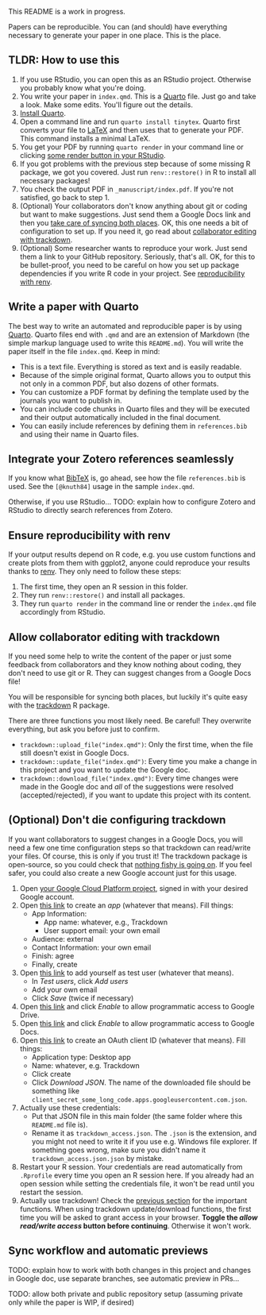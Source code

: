 This README is a work in progress.

Papers can be reproducible. You can (and should) have everything necessary to generate your paper in one place. This is the place.

## TLDR: How to use this

1. If you use RStudio, you can open this as an RStudio project. Otherwise you probably know what you're doing.
2. You write your paper in `index.qmd`. This is a [Quarto](https://quarto.org/) file. Just go and take a look. Make some edits. You'll figure out the details.
3. [Install Quarto](https://quarto.org/docs/get-started/).
4. Open a command line and run `quarto install tinytex`. Quarto first converts your file to [LaTeX](https://en.wikipedia.org/wiki/LaTeX) and then uses that to generate your PDF. This command installs a minimal LaTeX.
5. You get your PDF by running `quarto render` in your command line or clicking [some render button in your RStudio](https://quarto.org/docs/get-started/hello/rstudio.html#rendering).
6. If you got problems with the previous step because of some missing R package, we got you covered. Just run `renv::restore()` in R to install all necessary packages!
7. You check the output PDF in `_manuscript/index.pdf`. If you're not satisfied, go back to step 1.
8. (Optional) Your collaborators don't know anything about git or coding but want to make suggestions. Just send them a Google Docs link and then you [take care of syncing both places](#sync-workflow-and-automatic-previews). OK, this one needs a bit of configuration to set up. If you need it, go read about [collaborator editing with trackdown](#allow-collaborator-editing-with-trackdown).
9. (Optional) Some researcher wants to reproduce your work. Just send them a link to your GitHub repository. Seriously, that's all. OK, for this to be bullet-proof, you need to be careful on how you set up package dependencies if you write R code in your project. See [reproducibility with renv](#ensure-reproducibility-with-renv).

## Write a paper with Quarto

The best way to write an automated and reproducible paper is by using [Quarto](https://quarto.org/). Quarto files end with `.qmd` and are an extension of Markdown (the simple markup language used to write this `README.md`). You will write the paper itself in the file `index.qmd`. Keep in mind:

- This is a text file. Everything is stored as text and is easily readable.
- Because of the simple original format, Quarto allows you to output this not only in a common PDF, but also dozens of other formats.
- You can customize a PDF format by defining the template used by the journals you want to publish in.
- You can include code chunks in Quarto files and they will be executed and their output automatically included in the final document.
- You can easily include references by defining them in `references.bib` and using their name in Quarto files.

## Integrate your Zotero references seamlessly

If you know what [BibTeX](https://www.bibtex.org/) is, go ahead, see how the file `references.bib` is used. See the `[@knuth84]` usage in the sample `index.qmd`.

Otherwise, if you use RStudio... TODO: explain how to configure Zotero and RStudio to directly search references from Zotero.

## Ensure reproducibility with renv

If your output results depend on R code, e.g. you use custom functions and create plots from them with ggplot2, anyone could reproduce your results thanks to [renv](https://pkgs.rstudio.com/renv/). They only need to follow these steps:

1. The first time, they open an R session in this folder.
2. They run `renv::restore()` and install all packages.
3. They run `quarto render` in the command line or render the `index.qmd` file accordingly from RStudio.

## Allow collaborator editing with trackdown

If you need some help to write the content of the paper or just some feedback from collaborators and they know nothing about coding, they don't need to use git or R. They can suggest changes from a Google Docs file!

You will be responsible for syncing both places, but luckily it's quite easy with the [trackdown](https://claudiozandonella.github.io/trackdown/) R package.

There are three functions you most likely need. Be careful! They overwrite everything, but ask you before just to confirm.
  - `trackdown::upload_file("index.qmd")`: Only the first time, when the file still doesn't exist in Google Docs.
  - `trackdown::update_file("index.qmd")`: Every time you make a change in this project and you want to update the Google doc.
  - `trackdown::download_file("index.qmd")`: Every time changes were made in the Google doc and *all* of the suggestions were resolved (accepted/rejected), if you want to update this project with its content.

## (Optional) Don't die configuring trackdown

If you want collaborators to suggest changes in a Google Docs, you will need a few one time configuration steps so that trackdown can read/write your files. Of course, this is only if you trust it! The trackdown package is open-source, so you could check that [nothing fishy is going on](https://github.com/ClaudioZandonella/trackdown). If you feel safer, you could also create a new Google account just for this usage.

1. Open [your Google Cloud Platform project](https://console.cloud.google.com/), signed in with your desired Google account.
2. Open [this link](https://console.cloud.google.com/auth/overview/create) to create an _app_ (whatever that means). Fill things:
    - App Information:
        - App name: whatever, e.g., Trackdown
        - User support email: your own email
    - Audience: external
    - Contact Information: your own email
    - Finish: agree
    - Finally, create
3. Open [this link](https://console.cloud.google.com/auth/audience) to add yourself as test user (whatever that means).
    - In _Test users_, click _Add users_
    - Add your own email
    - Click _Save_ (twice if necessary)
4. Open [this link](https://console.cloud.google.com/apis/library/drive.googleapis.com) and click _Enable_ to allow programmatic access to Google Drive.
5. Open [this link](https://console.cloud.google.com/apis/library/docs.googleapis.com) and click _Enable_ to allow programmatic access to Google Docs.
6. Open [this link](https://console.cloud.google.com/auth/clients/create) to create an OAuth client ID (whatever that means). Fill things:
    - Application type: Desktop app
    - Name: whatever, e.g. Trackdown
    - Click create
    - Click  _Download JSON_. The name of the downloaded file should be something like `client_secret_some_long_code.apps.googleusercontent.com.json`.
7. Actually use these credentials:
    - Put that JSON file in this main folder (the same folder where this `README.md` file is).
    - Rename it as `trackdown_access.json`. The `.json` is the extension, and you might not need to write it if you use e.g. Windows file explorer. If something goes wrong, make sure you didn't name it `trackdown_access.json.json` by mistake.
8. Restart your R session. Your credentials are read automatically from `.Rprofile` every time you open an R session here. If you already had an open session while setting the credentials file, it won't be read until you restart the session.
9. Actually use trackdown! Check the [previous section](#allow-collaborator-editing-with-trackdown) for the important functions. When using trackdown update/download functions, the first time you will be asked to grant access in your browser. **Toggle the _allow read/write access_ button before continuing**. Otherwise it won't work.

## Sync workflow and automatic previews

TODO: explain how to work with both changes in this project and changes in Google doc, use separate branches, see automatic preview in PRs...

TODO: allow both private and public repository setup (assuming private only while the paper is WIP, if desired)

